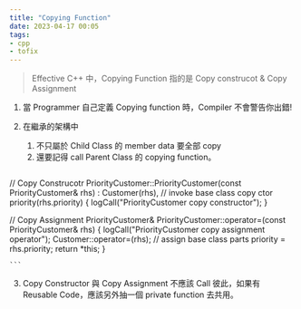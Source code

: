 ```yaml
---
title: "Copying Function"
date: 2023-04-17 00:05
tags:
- cpp
- tofix
---
```


> Effective C++ 中，Copying Function 指的是 Copy construcot & Copy Assignment

1. 當 Programmer 自己定義 Copying function 時，Compiler 不會警告你出錯!
2. 在繼承的架構中
	1. 不只屬於 Child Class 的 member data 要全部 copy
	2. 還要記得 call Parent Class 的 copying function。

	```cpp
// Copy Construcotr 
PriorityCustomer::PriorityCustomer(const PriorityCustomer& rhs)
: Customer(rhs), // invoke base class copy ctor
priority(rhs.priority)
{
	logCall("PriorityCustomer copy constructor");
}

// Copy Assignment
PriorityCustomer&
PriorityCustomer::operator=(const PriorityCustomer& rhs)
{
	logCall("PriorityCustomer copy assignment operator");
	Customer::operator=(rhs); // assign base class parts
	priority = rhs.priority;
	return *this;
}

	```
3. Copy Constructor 與 Copy Assignment 不應該 Call 彼此，如果有 Reusable Code，應該另外抽一個 private function 去共用。